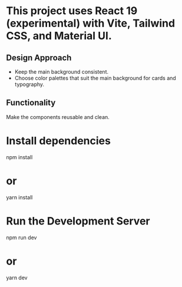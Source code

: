 # This project uses React 19 (experimental) with Vite, Tailwind CSS, and Material UI.

## Design Approach

- Keep the main background consistent.
- Choose color palettes that suit the main background for cards and typography.

## Functionality

Make the components reusable and clean.

# Install dependencies

npm install

# or

yarn install

# Run the Development Server

npm run dev

# or

yarn dev
